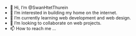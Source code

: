 - 👋 Hi, I’m @SwanHtetThurein
- 👀 I’m interested in building my home on the internet. 
- 🌱 I’m currently learning web development and web design. 
- 💞️ I’m looking to collaborate on web projects. 
- 📫 How to reach me ...

<!---
SwanHtetThurein/SwanHtetThurein is a ✨ special ✨ repository because its `README.md` (this file) appears on your GitHub profile.
You can click the Preview link to take a look at your changes.
--->
